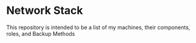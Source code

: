 # Network Stack
This repository is intended to be a list of my machines, their components, roles, and Backup Methods

